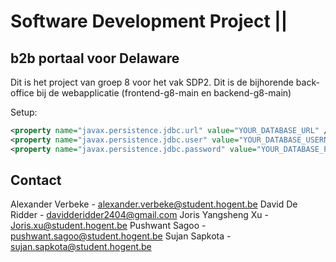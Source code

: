 #  Software Development Project || 

## b2b portaal voor Delaware
Dit is het project van groep 8 voor het vak SDP2. Dit is de bijhorende back-office bij de webapplicatie (frontend-g8-main en backend-g8-main)

Setup: 
```xml
<property name="javax.persistence.jdbc.url" value="YOUR_DATABASE_URL" />
<property name="javax.persistence.jdbc.user" value="YOUR_DATABASE_USERNAME" />
<property name="javax.persistence.jdbc.password" value="YOUR_DATABASE_PASSWORD" />
```

## Contact

Alexander Verbeke - alexander.verbeke@student.hogent.be
David De Ridder - davidderidder2404@gmail.com
Joris Yangsheng Xu - Joris.xu@student.hogent.be
Pushwant Sagoo - pushwant.sagoo@student.hogent.be
Sujan Sapkota - sujan.sapkota@student.hogent.be 
